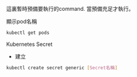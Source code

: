 這裏暫時預備要執行的command.
當預備充足才執行。

顯示pod名稱
```bash
kubectl get pods
```

Kubernetes Secret

- 建立
```bash
kubectl create secret generic [Secret名稱]
```

